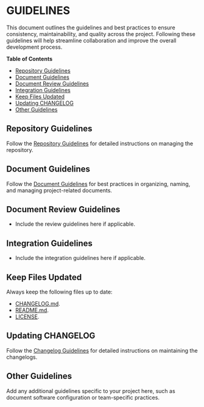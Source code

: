 # GUIDELINES

This document outlines the guidelines and best practices to ensure consistency, maintainability, and quality across the project. Following these guidelines will help streamline collaboration and improve the overall development process.

**Table of Contents**

- [Repository Guidelines](#repository-guidelines)
- [Document Guidelines](#document-guidelines)
- [Document Review Guidelines](#document-review-guidelines)
- [Integration Guidelines](#integration-guidelines)
- [Keep Files Updated](#keep-files-updated)
- [Updating CHANGELOG](#updating-changelog)
- [Other Guidelines](#other-guidelines)

## Repository Guidelines

Follow the [Repository Guidelines](https://github.com/DigiXess/repo-guidelines/blob/4fb6dbd51f42b6930bebed033736b934633320fd/document-repo-guidelines.md "Document Repository Guidelines") for detailed instructions on managing the repository.

## Document Guidelines

Follow the [Document Guidelines](/DOCS/document-guidelines.md "Document Guidelines") for best practices in organizing, naming, and managing project-related documents.

<!-- Add any additional repository-specific guidelines here if applicable. -->
## Document Review Guidelines

- Include the review guidelines here if applicable.

## Integration Guidelines

- Include the integration guidelines here if applicable.

## Keep Files Updated

Always keep the following files up to date:
- [CHANGELOG.md](/CHANGELOG.md).
- [README.md](/README.md).
- [LICENSE](/LICENSE).

## Updating CHANGELOG

Follow the [Changelog Guidelines](https://github.com/DigiXess/repo-guidelines/blob/main/common/changelog-guidelines.md "Changelog Guidelines") for detailed instructions on maintaining the changelogs.

## Other Guidelines

Add any additional guidelines specific to your project here, such as document software configuration or team-specific practices.
